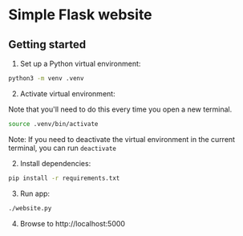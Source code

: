 # Simple Flask website

## Getting started

1. Set up a Python virtual environment:

  ```bash
  python3 -m venv .venv
  ```

2. Activate virtual environment:

  Note that you'll need to do this every time you open a new terminal.

  ```bash
  source .venv/bin/activate
  ```

  Note: If you need to deactivate the virtual environment in the current terminal, you can run `deactivate`

2. Install dependencies:

  ```bash
  pip install -r requirements.txt
  ```

3. Run app:

  ```bash
  ./website.py
  ```

4. Browse to http://localhost:5000
